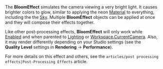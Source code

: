 The **BloomEffect** simulates the camera viewing a very bright light. It causes brighter colors to glow, similar to applying the neon [Material](https://developer.roblox.com/en-us/api-reference/property/BasePart/Material) to everything, including the the [Sky](https://developer.roblox.com/en-us/api-reference/class/Sky). Multiple **BloomEffect** objects can be applied at once and they will compose their effects together.

Like other post-processing effects, **BloomEffect** will only work while [Enabled](https://developer.roblox.com/en-us/api-reference/property/PostEffect/Enabled) and when parented to [Lighting](https://developer.roblox.com/en-us/api-reference/class/Lighting) or [Workspace.CurrentCamera](https://developer.roblox.com/en-us/api-reference/property/Workspace/CurrentCamera). Also, it may render differently depending on your Studio settings (see the **Quality Level** settings in **Rendering** → **Performance**).

For more details on this effect and others, see the `articles/post processing effects|Post-Processing Effects` article.